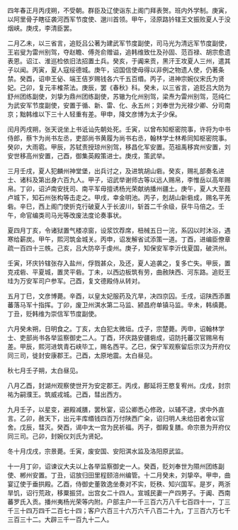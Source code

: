 四年春正月丙戌朔，不受朝。群臣及辽使诣东上阁门拜表贺。班内外学制。庚寅，以阿里骨子瞎征袭河西军节度使、邈川首领。甲午，泾原路钤辖王文振败夏人于没烟峡。庚戌，李清臣罢。

二月乙未，以三省言，追贬吕公著为建武军节度副使，司马光为清远军节度副使，王岩叟为雷州别驾，夺赵瞻、傅尧俞赠谥，追韩维致仕及孙固、范百禄、胡宗愈遗表恩。诏江、淮巡检依旧法招置土兵。癸亥，于阗来贡，黑汗王攻夏人三州，遣其子以闻。丙寅，夏人寇绥德城。庚午，诏国信使毋得以非例之物遗人使，仍著条禁。癸酉，诏申王佖、端王佶岁赐钱各六千五百缗。丙子，进神宗婉仪宋氏为贤妃。己卯，复元丰榷茶法。庚辰，罢《春秋》科。癸未，以三省言，追贬吕大防为舒州团练副使，刘挚为鼎州团练副使，苏辙为化州别驾，梁焘为雷州别驾，范纯仁为武安军节度副使，安置于循、新、雷、化、永五州；刘奉世为光禄少卿、分司南京；黜韩维以下三十人轻重有差。甲申，降文彦博为太子少保。

闰月丙戌朔，张天说坐上书诋讪先朝处死。壬寅，以曾布知枢密院事，许将为中书侍郎，蔡卞为尚书左丞，吏部尚书黄履为尚书右丞，翰林学士林希同知枢密院事。癸卯，大雨雹。甲辰，苏轼责授琼州别驾，移昌化军安置。范祖禹移宾州安置，刘安世移高州安置，己酉，御集英殿策进士。庚戌，策武举。

三月壬戌，夏人犯麟州神堂堡，出兵讨之，及进筑胡山砦。癸亥，赐礼部奏名进士、诸科及第出身六百九人。甲子，诏武举谢师古等以远人赐帛，李惟岳以高年赐帛。丁卯，诏泸南安抚司、南平军毋擅诱杨光荣献纳播州疆土。庚午，夏人大至葭卢城下，知石州张构等击走之。甲戌，幸金明池。丙子，剋胡山新砦成，赐名平羌砦。辛巳，西上阁门使折克行破夏人于长波川，斩首二千余级，获牛马倍之。壬午，命官编类司马光等改废法度论奏事状。

夏四月丁亥，令诸狱置气楼凉窗，设浆饮荐席，杻械五日一浣，系囚以时沐浴，遇寒给薪炭。甲午，熙河筑金城关。丙申，诏发解省试添策一道。丁酉，进编臣僚章疏一百四十三帙。己亥，吕大防卒于虔州。庚子，知保安军李沂伐夏国，破洪州。

壬寅，环庆钤辖张存入盐州，俘戮甚众，及还，夏人追袭之，复多亡失。甲辰，置克戎砦、平夏城，置灵平砦。丁未，以西边板筑有劳，曲赦陕西、河东路。追贬王珪为万安军司户参军。己酉，复文德殿侍从转对。

五月丁巳，文彦博薨。辛酉，以皇太妃服药及亢旱，决四京囚。壬戌，诏陕西添置蕃落马军十指挥。丁卯，废卫州淇水第二马监、颍昌府单镇马监。辛未，韩缜薨。丁丑，贬韩维为崇信军节度副使。

六月癸未朔，日明食之。丁亥，太白犯太微垣。戊子，宗楚薨。丙申，诏翰林学士、吏部尚书各举监察御史二人。丁酉，环庆路安疆砦成，诏防托蕃汉官赐帛有差。甲辰，熙河进筑青石峡毕工，赐名西平。乙巳，保宁军观察留后宗汉为开府仪同三司，徙封安康郡王。己酉，太原地震。太白昼见。

秋七月壬子朔，太白昼见。

八月乙酉，封湖州观察使世开为安定郡王。丙戌，鄜延将王愍复宥州。戊戌，封宗祐为嗣濮王。筑威戎城。己酉，彗出西方。

九月壬子，以星变，避殿减膳，罢秋宴，诏公卿悉心修政，以辅不逮，求中外直言。乙卯，赦天下，出元丰库缗钱四百万付陕西广籴，诏归明人未给田者舍以官舍。戊辰，彗灭。癸酉，谒中太一宫为民祈福。丙子，御殿复膳。命宗景为开府仪同三司。己卯，封婉仪刘氏为贤妃。

冬十月戊戌，宗景薨。壬寅，废安国、安阳淇水监及洛阳原武监。

十一月丁卯，诏谏议大夫以上各举监察御史一人。癸酉，贬刘奉世为隰州团练副使、郴州安置。丁丑，诏放归田里程颐涪州编管。十二月癸未，刘挚卒。甲申，曲宴辽使于垂拱殿。乙酉，侍御史董敦逸坐奏对不实，贬秩、知兴国军。是岁，两浙旱饥，诏行荒政，移粟振贷。出宫女二十四人。宣城民妻一产四男子。于阗、西南蕃罗氏入贡。播州夷杨光荣等内附。户部主户一千三百六万八千七百四十一，丁三千三十四万四千二百七十四；客户六百三十六万六千八百二十九，丁三百六万七千三百三十二。大辟三千一百九十二人。